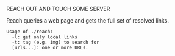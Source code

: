 REACH OUT AND TOUCH SOME SERVER

Reach queries a web page and gets the full set of resolved links.

```
Usage of ./reach:
  -l: get only local links
  -t: tag (e.g. img) to search for
  [urls...]: one or more URLs.
```